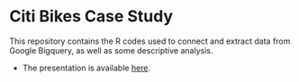 
# Citi Bikes Case Study


This repository contains the R codes used to connect and extract data from Google Bigquery, as well as some descriptive analysis.

* The presentation is available [here](https://adsoncostanzifilho.github.io/citi_bikes/).
